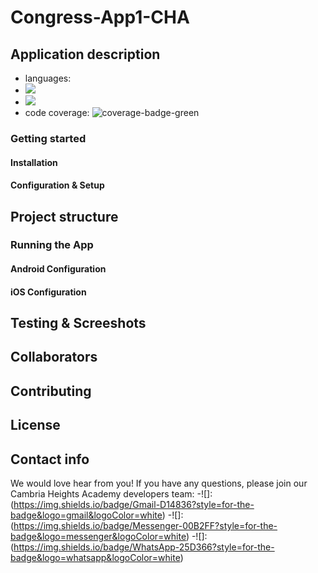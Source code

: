 # Congress-App1-CHA

## Application description
- languages:
- ![](https://img.shields.io/badge/Node.js-339933?style=for-the-badge&logo=nodedotjs&logoColor=white)
- ![](https://img.shields.io/badge/JSS-F7DF1E?style=for-the-badge&logo=JSS&logoColor=white)
- code coverage: ![coverage-badge-green](https://img.shields.io/badge/Coverage-50%25-brightgreen.svg)
  
### Getting started

#### Installation
#### Configuration & Setup
## Project structure

### Running the App

#### Android Configuration
#### iOS Configuration

## Testing & Screeshots

## Collaborators

## Contributing

## License

## Contact info
We would love hear from you! If you have any questions, please join our Cambria Heights Academy developers team:
-![]:(https://img.shields.io/badge/Gmail-D14836?style=for-the-badge&logo=gmail&logoColor=white)
-![]:(https://img.shields.io/badge/Messenger-00B2FF?style=for-the-badge&logo=messenger&logoColor=white)
-![]:(https://img.shields.io/badge/WhatsApp-25D366?style=for-the-badge&logo=whatsapp&logoColor=white)
